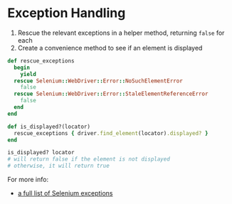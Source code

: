 # Exception Handling

1. Rescue the relevant exceptions in a helper method, returning `false` for each
2. Create a convenience method to see if an element is displayed

```ruby
def rescue_exceptions
  begin
    yield
  rescue Selenium::WebDriver::Error::NoSuchElementError
    false
  rescue Selenium::WebDriver::Error::StaleElementReferenceError
    false
  end
end

def is_displayed?(locator)
  rescue_exceptions { driver.find_element(locator).displayed? }
end

is_displayed? locator
# will return false if the element is not displayed
# otherwise, it will return true
```

For more info:

+ [a full list of Selenium exceptions](https://selenium.googlecode.com/git/docs/api/rb/Selenium/WebDriver/Error.html)

